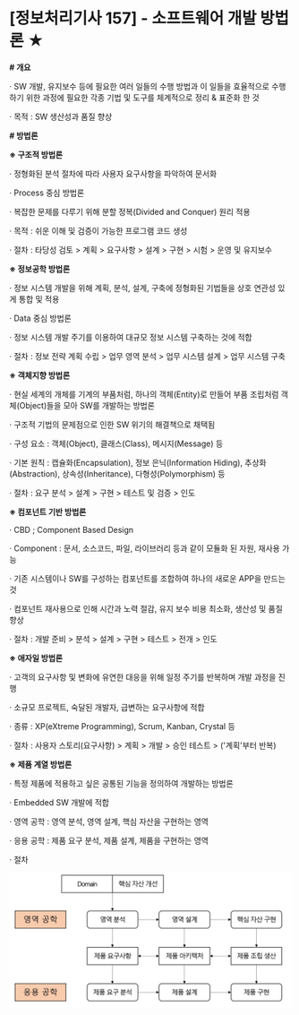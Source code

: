 

# [정보처리기사 157] - 소프트웨어 개발 방법론 ★



**# 개요**

· SW 개발, 유지보수 등에 필요한 여러 일들의 수행 방법과 이 일들을 효율적으로 수행하기 위한 과정에 필요한 각종 기법 및 도구를 체계적으로 정리 & 표준화 한 것

· 목적 : SW 생산성과 품질 향상

**# 방법론**

**※ 구조적 방법론**

· 정형화된 분석 절차에 따라 사용자 요구사항을 파악하여 문서화

· Process 중심 방법론

· 복잡한 문제를 다루기 위해 분할 정복(Divided and Conquer) 원리 적용

· 목적 : 쉬운 이해 및 검증이 가능한 프로그램 코드 생성

· 절차 : 타당성 검토 > 계획 > 요구사항 > 설계 > 구현 > 시험 > 운영 및 유지보수



**※ 정보공학 방법론**

· 정보 시스템 개발을 위해 계획, 분석, 설계, 구축에 정형화된 기법들을 상호 연관성 있게 통합 및 적용

· Data 중심 방법론

· 정보 시스템 개발 주기를 이용하여 대규모 정보 시스템 구축하는 것에 적합

· 절차 : 정보 전략 계획 수립 > 업무 영역 분석 > 업무 시스템 설계 > 업무 시스템 구축



**※ 객체지향 방법론**

· 현실 세계의 개체를 기계의 부품처럼, 하나의 객체(Entity)로 만들어  부품 조립처럼 객체(Object)들을 모아 SW를 개발하는 방법론

· 구조적 기법의 문제점으로 인한 SW 위기의 해결책으로 채택됨

· 구성 요소 : 객체(Object), 클래스(Class), 메시지(Message) 등

· 기본 원칙 : 캡슐화(Encapsulation), 정보 은닉(Information Hiding), 추상화(Abstraction), 상속성(Inheritance), 다형성(Polymorphism) 등

· 절차 : 요구 분석 > 설계 > 구현 > 테스트 및 검증 > 인도



**※ 컴포넌트 기반 방법론**

· CBD ; Component Based Design

· Component : 문서, 소스코드, 파일, 라이브러리 등과 같이 모듈화 된 자원, 재사용 가능

· 기존 시스템이나 SW를 구성하는 컴포넌트를 조합하여 하나의 새로운 APP을 만드는 것

· 컴포넌트 재사용으로 인해 시간과 노력 절감, 유지 보수 비용 최소화, 생산성 및 품질 향상

· 절차 : 개발 준비 > 분석 > 설계 > 구현 > 테스트 > 전개 > 인도



**※ 애자일 방법론**

· 고객의 요구사항 및 변화에 유연한 대응을 위해 일정 주기를 반복하며 개발 과정을 진행

· 소규모 프로젝트, 숙달된 개발자, 급변하는 요구사항에 적합

· 종류 : XP(eXtreme Programming), Scrum, Kanban, Crystal 등

· 절차 : 사용자 스토리(요구사항) > 계획 > 개발 > 승인 테스트 > ('계획'부터 반복)



**※ 제품 계열 방법론**

· 특정 제품에 적용하고 싶은 공통된 기능을 정의하여 개발하는 방법론

· Embedded SW 개발에 적합

· 영역 공학 : 영역 분석, 영역 설계, 핵심 자산을 구현하는 영역

· 응용 공학 : 제품 요구 분석, 제품 설계, 제품을 구현하는 영역

· 절차

<img src='./img/157_01.png'>

